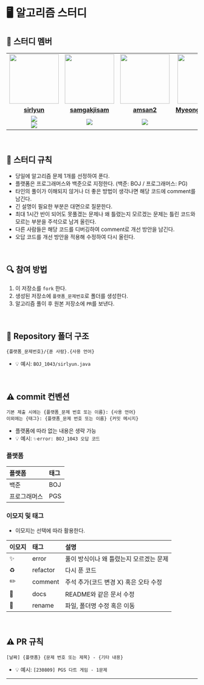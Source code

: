 # 🖥 알고리즘 스터디


## 🤖 스터디 멤버

<table>
 <tr>
    <td align="center"><a href="https://github.com/sirlyun"><img src="https://avatars.githubusercontent.com/sirlyun" width="130px;" alt=""></a></td>
    <td align="center"><a href="https://github.com/samgakjisam"><img src="https://avatars.githubusercontent.com/samgakjisam" width="130px;" alt=""></a></td>
    <td align="center"><a href="https://github.com/amsan2"><img src="https://avatars.githubusercontent.com/amsan2" width="130px;" alt=""></a></td>
    <td align="center"><a href="https://github.com/MyeongJinHan12"><img src="https://avatars.githubusercontent.com/MyeongJinHan12" width="130px;" alt=""></a></td>
    <td align="center"><a href="https://github.com/awayjsh"><img src="https://avatars.githubusercontent.com/awayjsh" width="130px;" alt=""></a></td>
  </tr>
  <tr>
    <td align="center"><a href="https://github.com/sirlyun"><b>sirlyun</b></a></td>
    <td align="center"><a href="https://github.com/samgakjisam"><b>samgakjisam</b></a></td>
    <td align="center"><a href="https://github.com/amsan2"><b>amsan2</b></a></td>
    <td align="center"><a href="https://github.com/MyeongJinHan12"><b>MyeongJinHan12</b></a></td>
    <td align="center"><a href="https://github.com/awayjsh"><b>awayjsh</b></a></td>
  </tr>
  <tr> 
    <td align="center"><img src="https://img.shields.io/badge/Java-007396.svg?&style=for-the-badge&logo=Java&logoColor=white"><br/><img src="https://img.shields.io/badge/Python-3776AB?style=for-the-badge&logo=python&logoColor=white"></td>
    <td align="center"><img src="https://img.shields.io/badge/Python-3776AB?style=for-the-badge&logo=python&logoColor=white"></td>
    <td align="center"><img src="https://img.shields.io/badge/Python-3776AB?style=for-the-badge&logo=python&logoColor=white"></td>
    <td align="center"><img src="https://img.shields.io/badge/Python-3776AB?style=for-the-badge&logo=python&logoColor=white"></td>
    <td align="center"><img src="https://img.shields.io/badge/Python-3776AB?style=for-the-badge&logo=python&logoColor=white"></td>
  </tr> 
</table>

<br/>


## 📌 스터디 규칙
- 당일에 알고리즘 문제 1개를 선정하여 푼다.
- 플랫폼은 프로그래머스와 백준으로 지정한다. (백준: BOJ / 프로그래머스: PG)
- 타인의 풀이가 이해되지 않거나 더 좋은 방법이 생각나면 해당 코드에 comment를 남긴다.
- 긴 설명이 필요한 부분은 대면으로 질문한다.
- 최대 1시간 반이 되어도 못풀겠는 문제나 왜 틀렸는지 모르겠는 문제는 틀린 코드와 모르는 부분을 주석으로 남겨 올린다.
- 다른 사람들은 해당 코드를 디버깅하여 comment로 개선 방안을 남긴다.
- 오답 코드를 개선 방안을 적용해 수정하여 다시 올린다.
  
<br/>

## 🔍 참여 방법
1. 이 저장소를 `fork` 한다.
2. 생성된 저장소에 `플랫폼_문제번호`로 폴더를 생성한다.
3. 알고리즘 풀이 후 원본 저장소에 `PR`를 보낸다.

<br/>

## 📁 Repository 폴더 구조
```
{플랫폼_문제번호}/{푼 사람}.{사용 언어}
```

- 💡 예시: `BOJ_1043/sirlyun.java`

<br/>

## ⚠️ commit 컨벤션

```
기본 제출 시에는 {플랫폼_문제 번호 또는 이름}: {사용 언어}
이외에는 {태그}: {플랫폼_문제 번호 또는 이름} {커밋 메시지}
```

- 플랫폼에 따라 없는 내용은 생략 가능
- 💡 예시: `✨error: BOJ_1043 오답 코드`

### 플랫폼

| 플랫폼    | 태그  |
|:-------|:----|
| 백준     | BOJ |
| 프로그래머스 | PGS |

### 이모지 및 태그

- 이모지는 선택에 따라 활용한다.

| 이모지 | 태그       | 설명                      |
|:----|:---------|:------------------------|
| ✨   | error    | 풀이 방식이나 왜 틀렸는지 모르겠는 문제             |
| ♻️  | refactor | 다시 푼 코드                |
| ✏️  | comment  | 주석 추가(코드 변경 X) 혹은 오타 수정 |
| 📝  | docs     | README와 같은 문서 수정        |
| 🚚  | rename   | 파일, 폴더명 수정 혹은 이동        |


<br/>

## ⚠️ PR 규칙

```
[날짜] {플랫폼} {문제 번호 또는 제목} - {기타 내용}
```

- 💡 예시: `[230809] PGS 다트 게임 - 1문제`

---

<br/>

